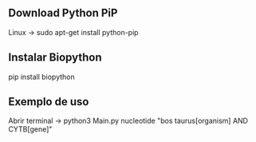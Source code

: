 ## Download Python PiP
Linux -> sudo apt-get install python-pip

## Instalar Biopython 
pip install biopython

## Exemplo de uso
Abrir terminal -> python3 Main.py nucleotide "bos taurus[organism] AND CYTB[gene]"

